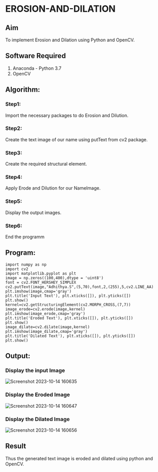 # EROSION-AND-DILATION

## Aim
To implement Erosion and Dilation using Python and OpenCV.
## Software Required
1. Anaconda - Python 3.7
2. OpenCV
## Algorithm:
### Step1:
Import the necessary packages to do Erosion and Dilution.

### Step2:
Create the text image of our name using putText from cv2 package.

### Step3:
Create the required structural element.

### Step4:
Apply Erode and Dilution for our NameImage.

### Step5:
Display the output images.

### Step6:
End the programm

 
## Program:

```
import numpy as np
import cv2
import matplotlib.pyplot as plt
image = np.zeros((100,400),dtype = 'uint8')
font = cv2.FONT_HERSHEY_SIMPLEX
cv2.putText(image,"Adhithya.S",(5,70),font,2,(255),5,cv2.LINE_AA)
plt.imshow(image,cmap='gray')
plt.title('Input Text'), plt.xticks([]), plt.yticks([])
plt.show()
kernel=cv2.getStructuringElement(cv2.MORPH_CROSS,(7,7))
image_erode=cv2.erode(image,kernel)
plt.imshow(image_erode,cmap='gray')
plt.title('Eroded Text'), plt.xticks([]), plt.yticks([])
plt.show()
image_dilate=cv2.dilate(image,kernel)
plt.imshow(image_dilate,cmap='gray')
plt.title('Dilated Text'), plt.xticks([]), plt.yticks([])
plt.show()
```
## Output:

### Display the input Image
![Screenshot 2023-10-14 160635](https://github.com/s-adhithya/EROSION-AND-DILATION/assets/113497423/b6efe1a7-e557-4738-a14c-28a8d00ceb50)

### Display the Eroded Image
![Screenshot 2023-10-14 160647](https://github.com/s-adhithya/EROSION-AND-DILATION/assets/113497423/95925957-85e5-4813-bd2f-2f2fab9eb33e)

### Display the Dilated Image
![Screenshot 2023-10-14 160656](https://github.com/s-adhithya/EROSION-AND-DILATION/assets/113497423/978fd161-36c7-463d-a531-eb9d2c1b3e12)


## Result
Thus the generated text image is eroded and dilated using python and OpenCV.
